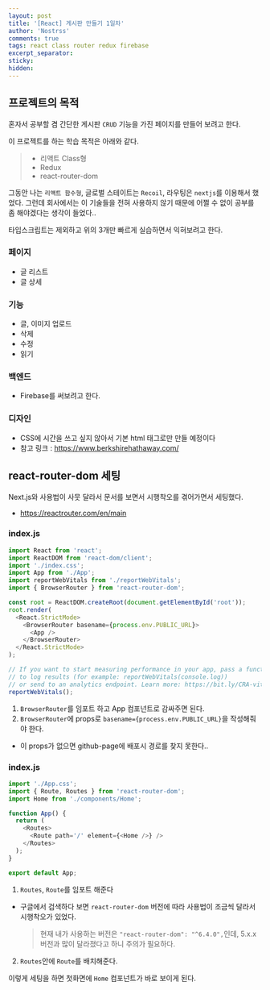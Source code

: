 ```yaml
---
layout: post
title: '[React] 게시판 만들기 1일차'
author: 'Nostrss'
comments: true
tags: react class router redux firebase
excerpt_separator:
sticky:
hidden:
---
```


## 프로젝트의 목적

혼자서 공부할 겸 간단한 게시판 `CRUD` 기능을 가진 페이지를 만들어 보려고 한다.

이 프로젝트를 하는 학습 목적은 아래와 같다.

> - 리액트 Class형
> - Redux
> - react-router-dom

그동안 나는 `리액트 함수형`, 글로벌 스테이트는 `Recoil`, 라우팅은 `nextjs`를 이용해서 했었다.
그런데 회사에서는 이 기술들을 전혀 사용하지 않기 때문에 어쩔 수 없이 공부를 좀 해야겠다는 생각이 들었다..

타입스크립트는 제외하고 위의 3개만 빠르게 실습하면서 익혀보려고 한다.

### 페이지

- 글 리스트
- 글 상세

### 기능

- 글, 이미지 업로드
- 삭제
- 수정
- 읽기

### 백엔드

- Firebase를 써보려고 한다.

### 디자인

- CSS에 시간을 쓰고 싶지 않아서 기본 html 태그로만 만들 예정이다
- 참고 링크 : https://www.berkshirehathaway.com/

## react-router-dom 세팅

Next.js와 사용법이 사뭇 달라서 문서를 보면서 시행착오를 겪어가면서 세팅했다.

- https://reactrouter.com/en/main

### index.js

```javascript
import React from 'react';
import ReactDOM from 'react-dom/client';
import './index.css';
import App from './App';
import reportWebVitals from './reportWebVitals';
import { BrowserRouter } from 'react-router-dom';

const root = ReactDOM.createRoot(document.getElementById('root'));
root.render(
  <React.StrictMode>
    <BrowserRouter basename={process.env.PUBLIC_URL}>
      <App />
    </BrowserRouter>
  </React.StrictMode>
);

// If you want to start measuring performance in your app, pass a function
// to log results (for example: reportWebVitals(console.log))
// or send to an analytics endpoint. Learn more: https://bit.ly/CRA-vitals
reportWebVitals();
```

1. `BrowserRouter`를 임포트 하고 App 컴포넌트로 감싸주면 된다.
2. `BrowserRouter`에 props로 `basename={process.env.PUBLIC_URL}`을 작성해줘야 한다.

- 이 props가 없으면 github-page에 배포시 경로를 찾지 못한다..

### index.js

```javascript
import './App.css';
import { Route, Routes } from 'react-router-dom';
import Home from './components/Home';

function App() {
  return (
    <Routes>
      <Route path='/' element={<Home />} />
    </Routes>
  );
}

export default App;
```

1. `Routes`, `Route`를 임포트 해준다

- 구글에서 검색하다 보면 `react-router-dom` 버전에 따라 사용법이 조금씩 달라서 시행착오가 있었다.
  > 현재 내가 사용하는 버전은 `"react-router-dom": "^6.4.0",`인데, 5.x.x 버전과 많이 달라졌다고 하니 주의가 필요하다.

2. `Routes`안에 `Route`를 배치해준다.

이렇게 세팅을 하면 첫화면에 `Home` 컴포넌트가 바로 보이게 된다.
